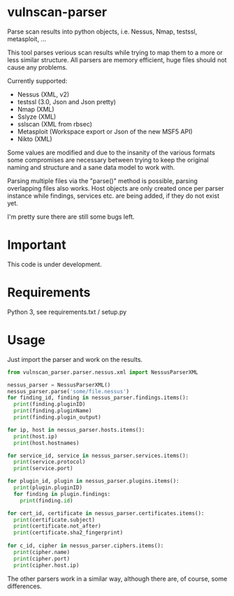 # vulnscan-parser
Parse scan results into python objects, i.e. Nessus, Nmap, testssl, metasploit, ...

This tool parses verious scan results while trying to map them to a more or less similar structure. All parsers are memory efficient, huge files should not cause any problems.

Currently supported:
* Nessus (XML, v2)
* testssl (3.0, Json and Json pretty)
* Nmap (XML)
* Sslyze (XML)
* sslscan (XML from rbsec)
* Metasploit (Workspace export or Json of the new MSF5 API)
* Nikto (XML)

Some values are modified and due to the insanity of the various formats some compromises are necessary between trying to keep the original naming and structure and a sane data model to work with.

Parsing multiple files via the "parse()" method is possible, parsing overlapping files also works. Host objects are only created once per parser instance while findings, services etc. are being added, if they do not exist yet.

I'm pretty sure there are still some bugs left.

# Important
This code is under development.

# Requirements
Python 3, see requirements.txt / setup.py

# Usage
Just import the parser and work on the results.
```python
from vulnscan_parser.parser.nessus.xml import NessusParserXML

nessus_parser = NessusParserXML()
nessus_parser.parse('some/file.nessus')
for finding_id, finding in nessus_parser.findings.items():
  print(finding.pluginID)
  print(finding.pluginName)
  print(finding.plugin_output)

for ip, host in nessus_parser.hosts.items():
  print(host.ip)
  print(host.hostnames)

for service_id, service in nessus_parser.services.items():
  print(service.protocol)
  print(service.port)

for plugin_id, plugin in nessus_parser.plugins.items():
  print(plugin.pluginID)
  for finding in plugin.findings:
    print(finding.id)

for cert_id, certificate in nessus_parser.certificates.items():
  print(certificate.subject)
  print(certificate.not_after)
  print(certificate.sha2_fingerprint)
  
for c_id, cipher in nessus_parser.ciphers.items():
  print(cipher.name)
  print(cipher.port)
  print(cipher.host.ip)
```
The other parsers work in a similar way, although there are, of course, some differences.
